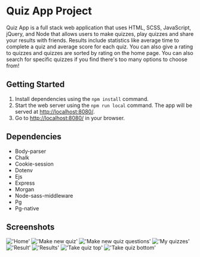 # Quiz App Project

Quiz App is a full stack web application that uses HTML, SCSS, JavaScript, jQuery, and Node that allows users to make quizzes, play quizzes and share your results with friends. Results include statistics like average time to complete a quiz and average score for each quiz. You can also give a rating to quizzes and quizzes are sorted by rating on the home page. You can also search for specific quizzes if you find there's too many options to choose from!

## Getting Started

1. Install dependencies using the `npm install` command.
2. Start the web server using the `npm run local` command. The app will be served at <http://localhost:8080/>.
3. Go to <http://localhost:8080/> in your browser.

## Dependencies

- Body-parser
- Chalk
- Cookie-session
- Dotenv
- Ejs
- Express
- Morgan
- Node-sass-middleware
- Pg
- Pg-native

## Screenshots

!['Home'](https://github.com/TheMartonfi/quiz-app-midterm/blob/master/docs/home.png?raw=true)
!['Make new quiz'](https://github.com/TheMartonfi/quiz-app-midterm/blob/master/docs/make-new-quiz.png?raw=true)
!['Make new quiz questions'](https://github.com/TheMartonfi/quiz-app-midterm/blob/master/docs/make-quiz-questions.png?raw=true)
!['My quizzes'](https://github.com/TheMartonfi/quiz-app-midterm/blob/master/docs/my-quizzes.png?raw=true)
!['Result'](https://github.com/TheMartonfi/quiz-app-midterm/blob/master/docs/result.png?raw=true)
!['Results'](https://github.com/TheMartonfi/quiz-app-midterm/blob/master/docs/results.png?raw=true)
!['Take quiz top'](https://github.com/TheMartonfi/quiz-app-midterm/blob/master/docs/take-quiz-top.png?raw=true)
!['Take quiz bottom'](https://github.com/TheMartonfi/quiz-app-midterm/blob/master/docs/take-quiz-bottom.png?raw=true)
